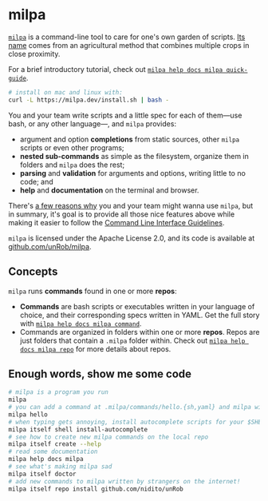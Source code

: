 # milpa

[`milpa`](https://milpa.dev) is a command-line tool to care for one's own garden of scripts. [Its name](https://en.wikipedia.org/wiki/Milpa) comes from an agricultural method that combines multiple crops in close proximity.

For a brief introductory tutorial, check out [`milpa help docs milpa quick-guide`](/.milpa/docs/milpa/quick-guide.md).

```sh
# install on mac and linux with:
curl -L https://milpa.dev/install.sh | bash -
```

You and your team write scripts and a little spec for each of them—use bash, or any other language—, and `milpa` provides:

- argument and option **completions** from static sources, other `milpa` scripts or even other programs;
- **nested sub-commands** as simple as the filesystem, organize them in folders and `milpa` does the rest;
- **parsing** and **validation** for arguments and options, writing little to no code; and
- **help** and **documentation** on the terminal and browser.

There's [a few reasons why](/.milpa/docs/milpa/use-case.md) you and your team might wanna use `milpa`, but in summary, it's goal is to provide all those nice features above while making it easier to follow the [Command Line Interface Guidelines](https://clig.dev).

`milpa` is licensed under the Apache License 2.0, and its code is available at [github.com/unRob/milpa](https://github.com/unRob/milpa).

## Concepts

`milpa` runs **commands** found in one or more **repos**:

- **Commands** are bash scripts or executables written in your language of choice, and their corresponding specs written in YAML. Get the full story with [`milpa help docs milpa command`](/.milpa/docs/milpa/command/index.md).
- Commands are organized in folders within one or more **repos**. Repos are just folders that contain a `.milpa` folder within. Check out [`milpa help docs milpa repo`](/.milpa/docs/milpa/repo/index.md) for more details about repos.

## Enough words, show me some code

```sh
# milpa is a program you run
milpa
# you can add a command at .milpa/commands/hello.{sh,yaml} and milpa will gladly run it
milpa hello
# when typing gets annoying, install autocomplete scripts for your $SHELL
milpa itself shell install-autocomplete
# see how to create new milpa commands on the local repo
milpa itself create --help
# read some documentation
milpa help docs milpa
# see what's making milpa sad
milpa itself doctor
# add new commands to milpa written by strangers on the internet!
milpa itself repo install github.com/nidito/unRob
```
